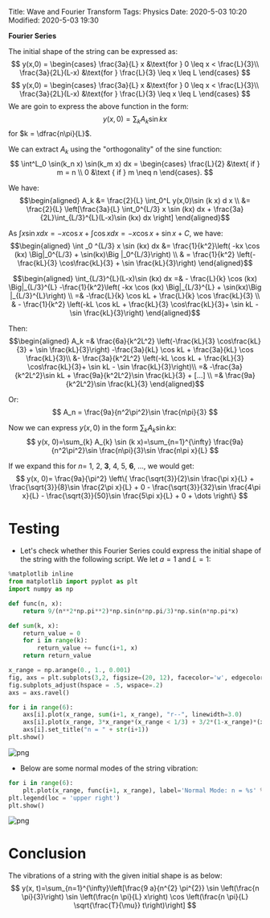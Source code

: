 Title: Wave and Fourier Transform
Tags: Physics
Date: 2020-5-03 10:20
Modified: 2020-5-03 19:30

<b>Fourier Series</b>

The initial shape of the string can be expressed as:
$$ 
y(x,0) = \begin{cases} \frac{3a}{L} x &\text{for } 0 \leq x < \frac{L}{3}\\ \frac{3a}{2L}(L-x) &\text{for } \frac{L}{3} \leq x \leq L \end{cases}
$$
$$ 
y(x,0) = \begin{cases} \frac{3a}{L} x &\text{for } 0 \leq x < \frac{L}{3}\\ \frac{3a}{2L}(L-x) &\text{for } \frac{L}{3} \leq x \leq L \end{cases}
$$
We are goin to express the above function in the form:
$$
y(x,0) = \sum_k A_k \sin kx
$$ 
for $k = \dfrac{n\pi}{L}$. 

We can extract $A_k$ using the "orthogonality" of the sine function: 
$$ 
\int^L_0 \sin(k_n x) \sin(k_m x)  dx = \begin{cases} \frac{L}{2} &\text{ if } m = n \\ 0 &\text { if } m \neq n \end{cases}.
$$ 

We have: 
$$\begin{aligned}
A_k &= \frac{2}{L} \int_0^L y(x,0)\sin (k x) d x \\
&= \frac{2}{L} \left[\frac{3a}{L} \int_0^{L/3}  x \sin (kx) dx + \frac{3a}{2L}\int_{L/3}^{L}(L-x)\sin (kx) dx \right] 
\end{aligned}$$

As $\int x \sin x dx = -x \cos x + \int \cos x d x = -x \cos x + \sin x + C$, we have:
$$\begin{aligned}
\int _0 ^{L/3} x \sin (kx) dx &= \frac{1}{k^2}\left( -kx \cos (kx) \Big|_0^{L/3} + \sin(kx)\Big |_0^{L/3}\right) \\ 
& = \frac{1}{k^2} \left(-\frac{kL}{3} \cos\frac{kL}{3} + \sin \frac{kL}{3}\right) 
\end{aligned}$$

$$\begin{aligned}
\int_{L/3}^{L}(L-x)\sin (kx) dx  =& - \frac{L}{k} \cos (kx) \Big|_{L/3}^{L}  -\frac{1}{k^2}\left( -kx \cos (kx) \Big|_{L/3}^{L} + \sin(kx)\Big |_{L/3}^{L}\right) \\ 
=& -\frac{L}{k} \cos kL + \frac{L}{k} \cos \frac{kL}{3}  \\
& - \frac{1}{k^2} \left(-kL \cos kL + \frac{kL}{3} \cos\frac{kL}{3}+ \sin kL - \sin \frac{kL}{3}\right) 
\end{aligned}$$

Then:
$$\begin{aligned}
A_k =& \frac{6a}{k^2L^2} \left(-\frac{kL}{3} \cos\frac{kL}{3} + \sin \frac{kL}{3}\right) -\frac{3a}{kL} \cos kL + \frac{3a}{kL} \cos \frac{kL}{3}\\
&- \frac{3a}{k^2L^2} \left(-kL \cos kL + \frac{kL}{3} \cos\frac{kL}{3}+ \sin kL - \sin \frac{kL}{3}\right)\\
=& -\frac{3a}{k^2L^2}\sin kL + \frac{9a}{k^2L^2}\sin \frac{kL}{3} + [...]  \\
=& \frac{9a}{k^2L^2}\sin \frac{kL}{3}
\end{aligned}$$

Or: 
$$
A_n = \frac{9a}{n^2\pi^2}\sin \frac{n\pi}{3}
$$

Now we can express $y(x,0)$ in the form $\sum_k A_k \sin kx$:
$$
y(x, 0)=\sum_{k} A_{k} \sin (k x)=\sum_{n=1}^{\infty} \frac{9a}{n^2\pi^2}\sin \frac{n\pi}{3}\sin \frac{n\pi x}{L}
$$

If we expand this for $n =$ 1, 2, **3**, 4, 5, **6**, $...$, we would get:
$$
y(x, 0)= \frac{9a}{\pi^2} \left\{ \frac{\sqrt{3}}{2}\sin \frac{\pi x}{L} + \frac{\sqrt{3}}{8}\sin \frac{2\pi x}{L} + 0 - \frac{\sqrt{3}}{32}\sin \frac{4\pi x}{L} - \frac{\sqrt{3}}{50}\sin \frac{5\pi x}{L} + 0  + \dots \right\}
$$

# Testing
* Let's check whether this Fourier Series could express the initial shape of the string with the following script.
We let $a = 1$ and $L = 1$:


```python
%matplotlib inline
from matplotlib import pyplot as plt
import numpy as np

def func(n, x):
    return 9/(n**2*np.pi**2)*np.sin(n*np.pi/3)*np.sin(n*np.pi*x)

def sum(k, x):
    return_value = 0
    for i in range(k):
        return_value += func(i+1, x)
    return return_value

x_range = np.arange(0., 1., 0.001)
fig, axs = plt.subplots(3,2, figsize=(20, 12), facecolor='w', edgecolor='k')
fig.subplots_adjust(hspace = .5, wspace=.2)
axs = axs.ravel()

for i in range(6):
    axs[i].plot(x_range, sum(i+1, x_range), "r--", linewidth=3.0)
    axs[i].plot(x_range, 3*x_range*(x_range < 1/3) + 3/2*(1-x_range)*(x_range > 1/3), linewidth=2.0)
    axs[i].set_title("n = " + str(i+1))
plt.show()
```


![png](images/output_12_0.png)


* Below are some normal modes of the string vibration:


```python
for i in range(6):
    plt.plot(x_range, func(i+1, x_range), label='Normal Mode: n = %s' % str(i+1))
plt.legend(loc = 'upper right')
plt.show()
```


![png](images/output_14_0.png)


# Conclusion
The vibrations of a string with the given initial shape is as below:
$$
y(x, t)=\sum_{n=1}^{\infty}\left[\frac{9 a}{n^{2} \pi^{2}} \sin \left(\frac{n \pi}{3}\right) \sin \left(\frac{n \pi}{L} x\right) \cos \left(\frac{n \pi}{L} \sqrt{\frac{T}{\mu}} t\right)\right]
$$
